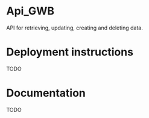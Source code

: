 # Api_GWB

API for retrieving, updating, creating and deleting data.

# Deployment instructions

TODO

# Documentation

TODO
